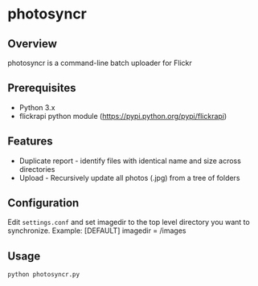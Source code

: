 photosyncr
==========

## Overview
photosyncr is a command-line batch uploader for Flickr

## Prerequisites
- Python 3.x
- flickrapi python module (https://pypi.python.org/pypi/flickrapi)

## Features
- Duplicate report - identify files with identical name and size across directories
- Upload - Recursively update all photos (.jpg) from a tree of folders

## Configuration
Edit `settings.conf` and set imagedir to the top level directory you want to synchronize. Example:
	[DEFAULT]
	imagedir = /images
	
## Usage
	python photosyncr.py